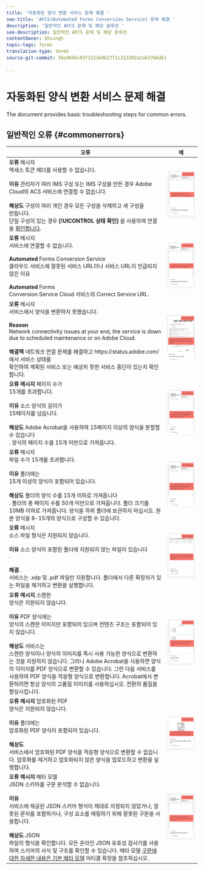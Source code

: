 ```yaml
---
title: '자동화된 양식 변환 서비스 문제 해결 '
seo-title: 'AFCS(Automated Forms Conversion Service) 문제 해결 '
description: '일반적인 AFCS 문제 및 해당 솔루션 '
seo-description: 일반적인 AFCS 문제 및 해당 솔루션
contentOwner: khsingh
topic-tags: forms
translation-type: tm+mt
source-git-commit: 56e4696c0372223e0b27f1c313382a2a637b6db1

---
```



# 자동화된 양식 변환 서비스 문제 해결


<!--The article provides information on installation, configuration and administration issues that may arise in an Automated Forms Conversion Service production environment. --> The document  provides basic troubleshooting steps for common errors.

## 일반적인 오류 {#commonerrors}

<!--
|Error|Example|
|--- |--- |
|**Error Message** <br> The access token header is not available. <br><br>**Reason** <br> An administrator has created multiple IMS configurations or IMS configuration is not able to reach AFCS service on Adobe Cloud. <br><br>**Resolution** <br> If there are multiple configurations, delete all the configurations and [create a new configuration](configure-service.md#obtainpubliccertificates). <br> If there is a single configuration, use **[!UICONTROL Health Check]** to [check connectivity](configure-service.md#createintegrationoption).|![The access token header is not available](assets/invalid-ims-configuration.png)|
|**Error Message** <br> Unable to connect to the service.  <br><br>**Reason** <br> Incorrect service URL or no service URL is mentioned in Automated Forms Conversion Service cloud services. <br><br>**Resolution** <br> Correct [Service URL](configure-service.md#configure-the-cloud-service) in Automated Forms Conversion Service Cloud services.|![Unable to connect to the service.](assets/wrong-endpoint-configured.png)|
|**Error Message** <br> The service failed to convert the form.  <br><br>**Reason** <br> Network connectivity issues at your end, the service is down due to scheduled maintenance, or outage on Adobe Cloud. <br><br>**Resolution** <br> Resolve network connectivity issues at your end and check the status of the service on https://status.adobe.com/ for a planned or unplanned outage.|![Unable to connect to the service.](assets/service-failure.png)|
|**Error Message** <br> The number of pages is more than 15.  <br><br>**Reason** <br> The source form is more than 15 pages long.  <br><br>**Resolution** <br> Use Adobe Acrobat to split forms with more than 15 pages. Bring the number of pages in a form to less than 15. |![Unable to connect to the service.](assets/number-of-pages.png)|
|**Error Message** <br> The number of files is more than 15.  <br><br>**Reason** <br>  The folder contains more than 15 forms. <br><br>**Resolution** <br> Bring the number of forms in a folder to less than or equal to 15. Bring the total number of pages in a folder less than 50. Bring the size of the folder to less than 10 MB. Do not keep forms in a sub-folder. Organize source forms into a batch of 8-15 forms. |![Unable to connect to the service.](assets/number-of-pages.png)|
|**Error Message** <br> The source file format is not supported.  <br><br>**Reason** <br> The folder containing source forms have some unsupported files. <br><br>**Resolution** <br> The service supports only .xdp and .pdf files. Remove files with any other extension from the folder and run the conversion. |![Unable to connect to the service.](assets/unsupported-file-formats.png)|
|**Error Message** <br> Scanned forms are not supported.  <br><br>**Reason** <br> The PDF form contains only scanned images of the form and contains no content structure. <br><br>**Resolution** <br> The service does not support converting scanned forms or an image of a form to an adaptive out-of-the-box. However, you use Adobe Acrobat to convert the image of a form to a PDF Form. Then, use the service to convert the PDF Form to an adaptive form. Always use a high-quality image of the form for conversion in Acrobat. It improves the quality of the conversion. |![Unable to connect to the service.](assets/scanned-forms-error.png)|
|**Error Message** <br> Encrypted PDF form is not supported.  <br><br>**Reason** <br> The folder contains encrypted PDF forms. <br><br>**Resolution** <br> The service does not support converting an encrypted PDF form to an adaptive form. Remove the encryption, upload the non-encrypted form, and run the conversion. |![Unable to connect to the service.](assets/secured-pdf-form.png)|
|**Error Message** <br> Unable to parse meta-model JSON schema.  <br><br>**Reason** <br> The JSON schema supplied to the service is not properly formatted, contains invalid characters, or uses invalid syntax to map components.  <br><br>**Resolution** <br> Check the formatting of the JSON file. You can use any online JSON validator to check the formatting and structure of the schema. See, [Extend the default meta-model](extending-the-default-meta-model.md) article for information on meta-model syntax. |![Unable to connect to the service.](assets/invalid-meta-model-schema.png)| -->

<table>
<thead>
<tr>
<th>오류</th>
<th>예</th>
</tr>
</thead>
<tbody>
<tr>
<td><strong>오류</strong> 메시지 <br> 액세스 토큰 헤더를 사용할 수 없습니다. <br><br><strong>이유</strong> 관리자가 여러 IMS 구성 또는 IMS 구성을 만든 경우 Adobe <br> Cloud의 ACS 서비스에 연결할 수 없습니다. <br><br><strong>해상도</strong> 구성이 여러 개인 경우 모든 구성을 삭제하고 새 구성을 <br> <a href="configure-service.md#obtainpubliccertificates"></a>만듭니다. <br> 단일 구성이 있는 경우 <strong>[!UICONTROL 상태 확인]</strong> 을 사용하여 연결을 <a href="configure-service.md#createintegrationoption">확인합니다</a>.</td>
<td><img alt="액세스 토큰 헤더를 사용할 수 없습니다." src="assets/invalid-ims-configuration.png" /></td>
</tr>
<tr>
<td><strong>오류</strong> 메시지 <br> 서비스에 연결할 수 없습니다.  <br><br><strong>Automated</strong> Forms Conversion Service <br> 클라우드 서비스에 잘못된 서비스 URL이나 서비스 URL이 언급되지 않은 이유 <br><br><strong>Automated</strong> Forms <br> Conversion Service Cloud <a href="configure-service.md#configure-the-cloud-service"></a> 서비스의 Correct Service URL.</td>
<td><img alt="서비스에 연결할 수 없습니다." src="assets/wrong-endpoint-configured.png" /></td>
</tr>
<tr>
<td><strong>오류</strong> 메시지 <br> 서비스에서 양식을 변환하지 못했습니다.  <br><br><strong>Reason</strong> <br> Network connectivity issues at your end, the service is down due to scheduled maintenance or on Adobe Cloud. <br><br><strong>해결책</strong> 네트워크 연결 문제를 해결하고 https://status.adobe.com/에서 서비스 상태를 <br> 확인하여 <a href="https://status.adobe.com/"></a> 계획된 서비스 또는 예상치 못한 서비스 중단이 있는지 확인합니다.</td>
<td><img alt="서비스에서 양식을 변환하지 못했습니다." src="assets/service-failure.png" /></td>
</tr>
<tr>
<td><strong>오류 메시지</strong> 페이지 수가 <br> 15개를 초과합니다.  <br><br><strong>이유</strong> 소스 양식의 길이가 <br> 15페이지를 넘습니다.  <br><br><strong>해상도</strong> Adobe Acrobat을 사용하여 15페이지 이상의 양식을 분할할 수 있습니다 <br> . 양식의 페이지 수를 15개 미만으로 가져옵니다.</td>
<td><img alt="페이지 수가 15개를 초과합니다." src="assets/number-of-pages.png" /></td>
</tr>
<tr>
<td><strong>오류</strong> 메시지 <br> 파일 수가 15개를 초과합니다.  <br><br><strong>이유</strong> 폴더에는 <br> 15개 이상의 양식이 포함되어 있습니다. <br><br><strong>해상도</strong> 폴더의 양식 수를 15개 이하로 가져옵니다 <br> . 폴더의 총 페이지 수를 50개 미만으로 가져옵니다. 폴더 크기를 10MB 이하로 가져옵니다. 양식을 하위 폴더에 보관하지 마십시오. 원본 양식을 8-15개의 양식으로 구성할 수 있습니다.</td>
<td><img alt="파일 수가 15개를 초과합니다." src="assets/number-of-pages.png" /></td>
</tr>
<tr>
<td><strong>오류</strong> 메시지 <br> 소스 파일 형식은 지원되지 않습니다.  <br><br><strong>이유</strong> 소스 양식이 포함된 폴더에 지원되지 않는 파일이 있습니다 <br> . <br><br><strong>해결</strong> . <br> 서비스는 .xdp 및 .pdf 파일만 지원합니다. 폴더에서 다른 확장자가 있는 파일을 제거하고 변환을 실행합니다.</td>
<td><img alt="소스 파일 형식은 지원되지 않습니다." src="assets/unsupported-file-formats.png" /></td>
</tr>
<tr>
<td><strong>오류 메시지</strong> 스캔한 <br> 양식은 지원되지 않습니다.  <br><br><strong>이유</strong> PDF 양식에는 <br> 양식의 스캔한 이미지만 포함되어 있으며 컨텐츠 구조는 포함되어 있지 않습니다. <br><br><strong>해상도</strong> 서비스는 <br> 스캔한 양식이나 양식의 이미지를 즉시 사용 가능한 양식으로 변환하는 것을 지원하지 않습니다. 그러나 Adobe Acrobat을 사용하면 양식의 이미지를 PDF 양식으로 변환할 수 있습니다. 그런 다음 서비스를 사용하여 PDF 양식을 적응형 양식으로 변환합니다. Acrobat에서 변환하려면 항상 양식의 고품질 이미지를 사용하십시오. 전환의 품질을 향상시킵니다.</td>
<td><img alt="스캔한 양식은 지원되지 않습니다." src="assets/scanned-forms-error.png" /></td>
</tr>
<tr>
<td><strong>오류 메시지</strong> 암호화된 PDF <br> 양식은 지원되지 않습니다.  <br><br><strong>이유</strong> 폴더에는 <br> 암호화된 PDF 양식이 포함되어 있습니다. <br><br><strong>해상도</strong> <br> 서비스에서 암호화된 PDF 양식을 적응형 양식으로 변환할 수 없습니다. 암호화를 제거하고 암호화되지 않은 양식을 업로드하고 변환을 실행합니다.</td>
<td><img alt="암호화된 PDF 양식은 지원되지 않습니다." src="assets/secured-pdf-form.png" /></td>
</tr>
<tr>
<td><strong>오류 메시지</strong> 메타 모델 <br> JSON 스키마를 구문 분석할 수 없습니다.  <br><br><strong>이유</strong> <br> 서비스에 제공된 JSON 스키마 형식이 제대로 지정되지 않았거나, 잘못된 문자를 포함하거나, 구성 요소를 매핑하기 위해 잘못된 구문을 사용합니다.  <br><br><strong>해상도</strong> JSON <br> 파일의 형식을 확인합니다. 모든 온라인 JSON 유효성 검사기를 사용하여 스키마의 서식 및 구조를 확인할 수 있습니다. 메타 모델 <a href="extending-the-default-meta-model.md">구문에 대한 자세한 내용은 기본 메타 모델</a> 아티클 확장을 참조하십시오.</td>
<td><img alt="메타 모델 JSON 스키마를 구문 분석할 수 없습니다." src="assets/invalid-meta-model-schema.png" /></td>
</tr>
</tbody>
</table>
